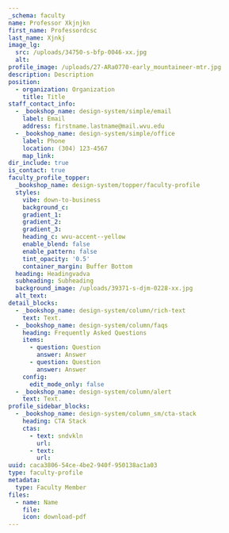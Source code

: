 ```yaml
---
_schema: faculty
name: Professor Xkjnjkn
first_name: Professordcsc
last_name: Xjnkj
image_lg:
  src: /uploads/34750-s-bfp-0046-xx.jpg
  alt:
profile_image: /uploads/27-ARa0770-early_mountaineer-mtr.jpg
description: Description
position:
  - organization: Organization
    title: Title
staff_contact_info:
  - _bookshop_name: design-system/simple/email
    label: Email
    address: firstname.lastname@mail.wvu.edu
  - _bookshop_name: design-system/simple/office
    label: Phone
    location: (304) 123-4567
    map_link:
dir_include: true
is_contact: true
faculty_profile_topper:
  _bookshop_name: design-system/topper/faculty-profile
  styles:
    vibe: down-to-business
    background_c:
    gradient_1:
    gradient_2:
    gradient_3:
    heading_c: wvu-accent--yellow
    enable_blend: false
    enable_pattern: false
    tint_opacity: '0.5'
    container_margin: Buffer Bottom
  heading: Headingvadva
  subheading: Subheading
  background_image: /uploads/39371-s-djm-0228-xx.jpg
  alt_text:
detail_blocks:
  - _bookshop_name: design-system/column/rich-text
    text: Text.
  - _bookshop_name: design-system/column/faqs
    heading: Frequently Asked Questions
    items:
      - question: Question
        answer: Answer
      - question: Question
        answer: Answer
    config:
      edit_mode_only: false
  - _bookshop_name: design-system/column/alert
    text: Text.
profile_sidebar_blocks:
  - _bookshop_name: design-system/column_sm/cta-stack
    heading: CTA Stack
    ctas:
      - text: sndvkln
        url:
      - text:
        url:
uuid: caca3806-54ce-4be2-940f-950138ac1a03
type: faculty-profile
metadata:
  type: Faculty Member
files:
  - name: Name
    file:
    icon: download-pdf
---
```

